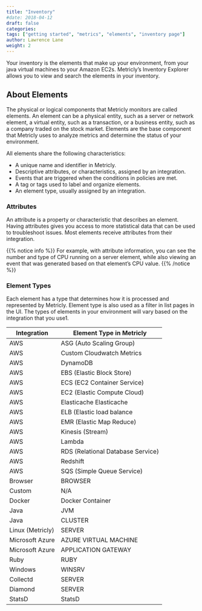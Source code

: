 ```yaml
---
title: "Inventory"
#date: 2018-04-12
draft: false
categories:
tags: ["getting started", "metrics", "elements", "inventory page"]
author: Lawrence Lane
weight: 2
---
```


Your inventory is the elements that make up your environment, from your java virtual machines to your Amazon EC2s. Metricly’s Inventory Explorer allows you to view and search the elements in your inventory.

## About Elements
The physical or logical components that Metricly monitors are called elements. An element can be a physical entity, such as a server or network element, a virtual entity, such as a transaction, or a business entity, such as a company traded on the stock market. Elements are the base component that Metricly uses to analyze metrics and determine the status of your environment.

All elements share the following characteristics:

- A unique name and identifier in Metricly.
- Descriptive attributes, or characteristics, assigned by an integration.
- Events that are triggered when the conditions in policies are met.
- A tag or tags used to label and organize elements.
- An element type, usually assigned by an integration.

### Attributes

An attribute is a property or characteristic that describes an element. Having attributes gives you access to more statistical data that can be used to troubleshoot issues. Most elements receive attributes from their integration.

{{% notice info %}}
For example, with attribute information, you can see the number and type of CPU running on a server element, while also viewing an event that was generated based on that element’s CPU value.
{{% /notice %}}

### Element Types

Each element has a type that determines how it is processed and represented by Metricly. Element type is also used as a filter in list pages in the UI. The types of elements in your environment will vary based on the integration that you use<superscript>1</superscript>.

| Integration      | Element Type in Metricly          |
|------------------|-----------------------------------|
| AWS              | ASG (Auto Scaling Group)          |
| AWS              | Custom Cloudwatch Metrics         |
| AWS              | DynamoDB                          |
| AWS              | EBS (Elastic Block Store)         |
| AWS              | ECS (EC2 Container Service)       |
| AWS              | EC2 (Elastic Compute Cloud)       |
| AWS              | Elasticache Elasticache           |
| AWS              | ELB (Elastic load balance         |
| AWS              | EMR (Elastic Map Reduce)          |
| AWS              | Kinesis (Stream)                  |
| AWS              | Lambda                            |
| AWS              | RDS (Relational Database Service) |
| AWS              | Redshift                          |
| AWS              | SQS (Simple Queue Service)        |
| Browser          | BROWSER                           |
| Custom           | N/A                               |
| Docker           | Docker Container                  |
| Java             | JVM                               |
| Java             | CLUSTER                           |
| Linux (Metricly) | SERVER                            |
| Microsoft Azure  | AZURE VIRTUAL MACHINE             |
| Microsoft Azure  | APPLICATION GATEWAY               |
| Ruby             | RUBY                              |
| Windows          | WINSRV                            |
| Collectd         | SERVER                            |
| Diamond          | SERVER                            |
| StatsD           | StatsD                            |
